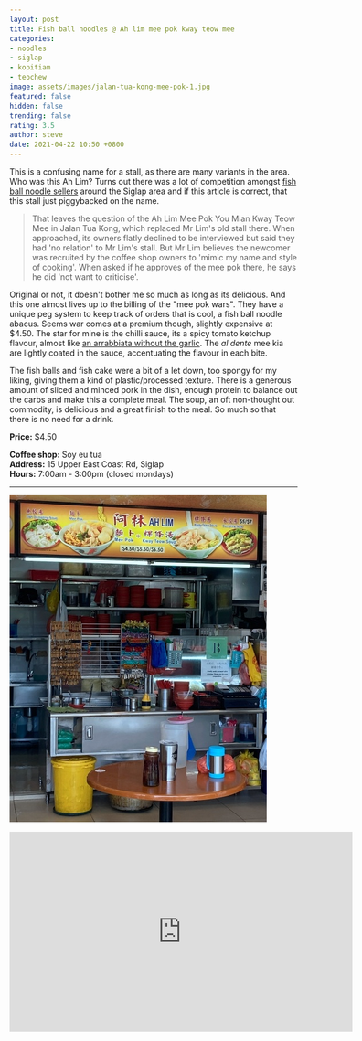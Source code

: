 ```yaml
---
layout: post
title: Fish ball noodles @ Ah lim mee pok kway teow mee
categories:
- noodles
- siglap
- kopitiam
- teochew
image: assets/images/jalan-tua-kong-mee-pok-1.jpg
featured: false
hidden: false
trending: false
rating: 3.5
author: steve
date: 2021-04-22 10:50 +0800
---
```

This is a confusing name for a stall, as there are many variants in the area. Who was this Ah Lim? Turns out there was a lot of competition amongst [fish ball noodle sellers](https://www.straitstimes.com/lifestyle/food/mee-pok-war-clone-wars) around the Siglap area and if this article is correct, that this stall just piggybacked on the name.

> That leaves the question of the Ah Lim Mee Pok You Mian Kway Teow Mee in Jalan Tua Kong, which replaced Mr Lim's old stall there. When approached, its owners flatly declined to be interviewed but said they had 'no relation' to Mr Lim's stall. But Mr Lim believes the newcomer was recruited by the coffee shop owners to 'mimic my name and style of cooking'. When asked if he approves of the mee pok there, he says he did 'not want to criticise'.

Original or not, it doesn't bother me so much as long as its delicious. And this one almost lives up to the billing of the "mee pok wars". They have a unique peg system to keep track of orders that is cool, a fish ball noodle abacus. Seems war comes at a premium though, slightly expensive at $4.50. The star for mine is the chilli sauce, its a spicy tomato ketchup flavour, almost like [an arrabbiata without the garlic](https://en.wikipedia.org/wiki/Arrabbiata_sauce). The *al dente* mee kia are lightly coated in the sauce, accentuating the flavour in each bite.

The fish balls and fish cake were a bit of a let down, too spongy for my liking, giving them a kind of plastic/processed texture. There is a generous amount of sliced and minced pork in the dish, enough protein to balance out the carbs and make this a complete meal. The soup, an oft non-thought out commodity, is delicious and a great finish to the meal. So much so that there is no need for a drink.

**Price:** $4.50  

**Coffee shop:**  Soy eu tua  
**Address:** 15 Upper East Coast Rd, Siglap  
**Hours:** 7:00am - 3:00pm (closed mondays)  

***

![Ah lim mee pok kway teow mee](/assets/images/jalan-tua-kong-mee-pok-2.jpg "Ah lim mee pok kway teow mee")

<iframe src="https://www.google.com/maps/embed?pb=!1m14!1m8!1m3!1d15955.08339107152!2d103.9257479!3d1.312931!3m2!1i1024!2i768!4f13.1!3m3!1m2!1s0x0%3A0x2e291e2efa1806eb!2sSoy%20Eu%20Tua%20Coffee%20Shop!5e0!3m2!1sen!2ssg!4v1619059514337!5m2!1sen!2ssg" width="600" height="350" style="border:0;" allowfullscreen="" loading="lazy"></iframe>